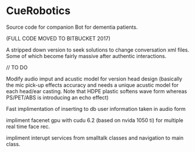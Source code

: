 # CueRobotics
Source code for companion Bot for dementia patients.

(FULL CODE MOVED TO BITBUCKET 2017)

A stripped down version to seek solutions to change conversation xml files. Some of which become fairly massive after authentic interactions.

// TO DO

Modify audio imput and acustic model for version head design (basically the mic pick-up effects accuracy and needs a unique acustic model for each head/ear casting. Note that HDPE plastic softens wave form whereas PS/PET/ABS is introducing an echo effect)

Fast implimentation of inserting to db user information taken in audio form

impliment facenet gpu with cudu 6.2 (based on nvida 1050 ti) for multiple real time face rec.

impliment interupt services from smalltalk classes and navigation to main class. 
